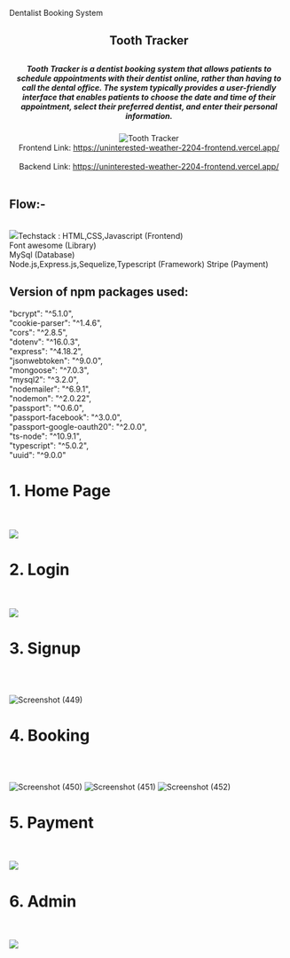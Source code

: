 
Dentalist Booking System

<div align="center">
<h2>Tooth Tracker<h2>
<h5>Tooth Tracker is a dentist booking system that allows patients to schedule appointments with their dentist online, rather than having to call the dental office. The system typically provides a user-friendly interface that enables patients to choose the date and time of their appointment, select their preferred dentist, and enter their personal information.</h5>

  ![Tooth Tracker](https://user-images.githubusercontent.com/112674221/229418884-02368d0e-c361-4314-be19-0be2243a6d5b.png)
  <br>
  Frontend Link: https://uninterested-weather-2204-frontend.vercel.app/ <br> <br>
  Backend Link: https://uninterested-weather-2204-frontend.vercel.app/ <br> <br>
  

</div>
<h2>Flow:-</h2>
<br>
<img src="https://user-images.githubusercontent.com/112674221/229432409-847bfc8d-a219-4bb5-b9fc-689ecded3c81.jpeg"

  
  <h2>Techstack : </h2>
HTML,CSS,Javascript (Frontend) <br>
Font awesome (Library) <br>
MySql (Database) <br>
Node.js,Express.js,Sequelize,Typescript (Framework) 
Stripe (Payment)
  <br>
  
  <h2>Version of npm packages used:</h2>
  "bcrypt": "^5.1.0",
  <br>
    "cookie-parser": "^1.4.6",
  <br>
    "cors": "^2.8.5",
  <br>
    "dotenv": "^16.0.3",
  <br>
    "express": "^4.18.2",
  <br>
    "jsonwebtoken": "^9.0.0",
  <br>
    "mongoose": "^7.0.3",
  <br>
    "mysql2": "^3.2.0",
  <br>
    "nodemailer": "^6.9.1",
  <br>
    "nodemon": "^2.0.22",
  <br>
    "passport": "^0.6.0",
  <br>
    "passport-facebook": "^3.0.0",
  <br>
    "passport-google-oauth20": "^2.0.0",
  <br>
    "ts-node": "^10.9.1",
  <br>
    "typescript": "^5.0.2",
  <br>
    "uuid": "^9.0.0"
  
  
  <h1>1.  Home Page  </h1><br><br>
  <img src="https://user-images.githubusercontent.com/112674221/229420654-84b13fc6-0a57-4474-94a0-fdb7b936278c.png">
  
  
  <h1>2. Login  </h1>
  <br><br>
  <img src="https://user-images.githubusercontent.com/112674221/229420797-a23ee471-6dfb-4e43-b36d-eea25cc90c00.png">

  
   <h1>3. Signup  </h1>
  <br><br>
  
  ![Screenshot (449)](https://user-images.githubusercontent.com/112674221/229420897-3afa74a0-4a93-4e72-a454-970303c2d05d.png)
  
  <h1>4. Booking  </h1>
  <br><br>
  
  ![Screenshot (450)](https://user-images.githubusercontent.com/112674221/229420997-7478a01e-dfea-4154-91ca-e4964233b84e.png)
  ![Screenshot (451)](https://user-images.githubusercontent.com/112674221/229421062-2e2d6ed9-a9a2-49ab-b994-d23396a49ec3.png)
  ![Screenshot (452)](https://user-images.githubusercontent.com/112674221/229421124-fd2f034f-b55e-4d97-b5ed-4bb5c8669b0e.png)
  
  <h1>5. Payment  </h1>
  <br><br>
  <img src="https://user-images.githubusercontent.com/112674221/229421230-aee77286-862f-4ed5-86a0-fef24e5bc466.png">
  
  
  <h1>6. Admin  </h1>
  <br><br>
  <img src="https://user-images.githubusercontent.com/112674221/229421317-03273d17-fbf0-4bcc-8429-f57876561885.png">
  

